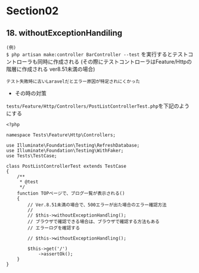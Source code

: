 # Section02

## 18. withoutExceptionHandiling

`(例)`  
`$ php artisan make:controller BarController --test` を実行するとテストコントローラも同時に作成される  (その際にテストコントローラはFeature/Httpの階層に作成される ver8.51未満の場合)  

`テスト失敗時に古いLaravelだとエラー原因が特定されにくかった`  

- その時の対策  

`tests/Feature/Http/Controllers/PostListControllerTest.php`を下記のようにする  

```php:PostListControllerTest.php
<?php

namespace Tests\Feature\Http\Controllers;

use Illuminate\Foundation\Testing\RefreshDatabase;
use Illuminate\Foundation\Testing\WithFaker;
use Tests\TestCase;

class PostListControllerTest extends TestCase
{
    /**
     * @test
     */
    function TOPページで、ブログ一覧が表示される()
    {
        // Ver.8.51未満の場合で、500エラーが出た場合のエラー確認方法
        //
        // $this->withoutExceptionHandling();
        // ブラウザで確認できる場合は、ブラウザで確認する方法もある
        // エラーログを確認する

        // $this->withoutExceptionHandling();

        $this->get('/')
            ->assertOk();
    }
}
```
